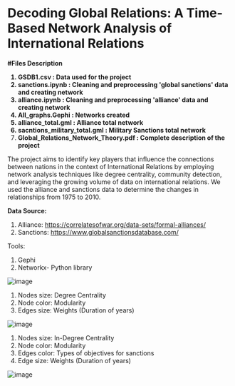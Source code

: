 # Decoding Global Relations: A Time-Based Network Analysis of International Relations

<b>#Files Description
1. GSDB1.csv : Data used for the project
2. sanctions.ipynb : Cleaning and preprocessing 'global sanctions' data and creating network
3. alliance.ipynb : Cleaning and preprocessing 'alliance' data and creating network
4. All_graphs.Gephi : Networks created
5. alliance_total.gml : Alliance total network
6. sacntions_military_total.gml : Military Sanctions total network
7. Global_Relations_Network_Theory.pdf : Complete description of the project</b>

The project aims to identify key players that influence the connections between nations in the context of International Relations by employing network analysis techniques like degree centrality, community detection, and leveraging the growing volume of data on international relations. We used the alliance and sanctions data to determine the changes in relationships from 1975 to 2010.

<b>Data Source:</b>
1. Alliance: https://correlatesofwar.org/data-sets/formal-alliances/
2. Sanctions: https://www.globalsanctionsdatabase.com/

Tools:
1. Gephi
2. Networkx- Python library
   

![image](https://github.com/Sahithi-thummuri/Decoding_Global_Relations_Network_Analysis/assets/142358393/1c89b913-1963-4e39-ba11-921d332752f5)
1. Nodes size: Degree Centrality 
2. Node color: Modularity 
3. Edges size: Weights (Duration of years) 

![image](https://github.com/Sahithi-thummuri/Decoding_Global_Relations_Network_Analysis/assets/142358393/3317147a-0127-4509-9742-2cd2eb75aeb4)
1. Nodes size: In-Degree Centrality 
2. Node color: Modularity 
3. Edges color: Types of objectives for sanctions 
4. Edge size: Weights (Duration of years)
   
![image](https://github.com/Sahithi-thummuri/Decoding_Global_Relations_Network_Analysis/assets/142358393/bba50f9a-0eef-42bd-8476-92486d231dc6)




